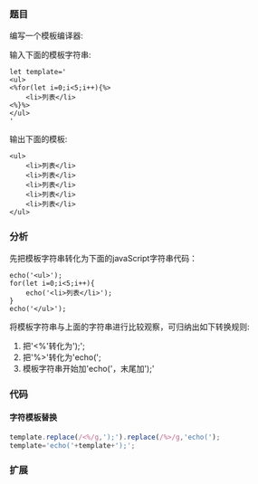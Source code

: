### 题目
编写一个模板编译器:

输入下面的模板字符串:
```
let template='
<ul>
<%for(let i=0;i<5;i++){%>
	<li>列表</li>
<%}%>
</ul>
'
```

输出下面的模板:
```
<ul>
	<li>列表</li>
	<li>列表</li>
	<li>列表</li>
	<li>列表</li>
	<li>列表</li>
</ul>
```

### 分析

先把模板字符串转化为下面的javaScript字符串代码：
```
echo('<ul>');
for(let i=0;i<5;i++){
	echo('<li>列表</li>');
}
echo('</ul>');
```

将模板字符串与上面的字符串进行比较观察，可归纳出如下转换规则:
1. 把'<%'转化为');';
2. 把'%>'转化为'echo(';
3. 模板字符串开始加'echo('，末尾加');'


### 代码

#### 字符模板替换
```javaScript
template.replace(/<%/g,');').replace(/%>/g,'echo(');
template='echo('+template+');';
```


### 扩展


